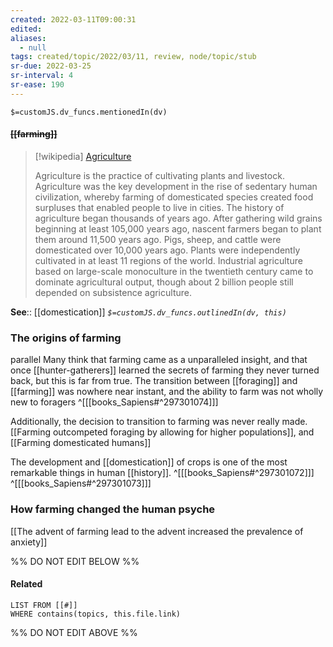 ```yaml
---
created: 2022-03-11T09:00:31 
edited: 
aliases:
  - null
tags: created/topic/2022/03/11, review, node/topic/stub
sr-due: 2022-03-25
sr-interval: 4
sr-ease: 190
---
```

`$=customJS.dv_funcs.mentionedIn(dv)`

#### <s class="topic-title">[[farming]]</s>

> [!wikipedia] [Agriculture](https://en.wikipedia.org/wiki/Agriculture)
> 
> Agriculture is the practice of cultivating plants and livestock. Agriculture was the key development in the rise of sedentary human civilization, whereby farming of domesticated species created food surpluses that enabled people to live in cities. The history of agriculture began thousands of years ago. After gathering wild grains beginning at least 105,000 years ago, nascent farmers began to plant them around 11,500 years ago. Pigs, sheep, and cattle were domesticated over 10,000 years ago. Plants were independently cultivated in at least 11 regions of the world. Industrial agriculture based on large-scale monoculture in the twentieth century came to dominate agricultural output, though about 2 billion people still depended on subsistence agriculture.
> 


**See**:: [[domestication]]
*`$=customJS.dv_funcs.outlinedIn(dv, this)`*

### The origins of farming
parallel
Many think that farming came as a unparalleled insight, and that once [[hunter-gatherers]] learned the secrets of farming they never turned back, but this is far from true. The transition between [[foraging]] and [[farming]] was nowhere near instant, and the ability to farm was not wholly new to foragers
^[[[books_Sapiens#^297301074]]]

Additionally, the decision to transition to farming was never really made. [[Farming outcompeted foraging by allowing for higher populations]], and [[Farming domesticated humans]]

The development and [[domestication]] of crops is one of the most remarkable things in human [[history]].
^[[[books_Sapiens#^297301072]]]
^[[[books_Sapiens#^297301073]]]

### How farming changed the human psyche

[[The advent of farming lead to the advent increased the prevalence of anxiety]]



%% DO NOT EDIT BELOW %%

#### Related 

```dataview
LIST FROM [[#]]
WHERE contains(topics, this.file.link)
```
%% DO NOT EDIT ABOVE %%
